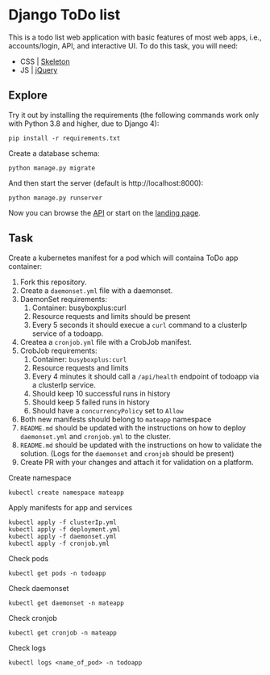 # Django ToDo list

This is a todo list web application with basic features of most web apps, i.e., accounts/login, API, and interactive UI. To do this task, you will need:

- CSS | [Skeleton](http://getskeleton.com/)
- JS  | [jQuery](https://jquery.com/)

## Explore

Try it out by installing the requirements (the following commands work only with Python 3.8 and higher, due to Django 4):

```
pip install -r requirements.txt
```

Create a database schema:

```
python manage.py migrate
```

And then start the server (default is http://localhost:8000):

```
python manage.py runserver
```

Now you can browse the [API](http://localhost:8000/api/) or start on the [landing page](http://localhost:8000/).

## Task

Create a kubernetes manifest for a pod which will containa ToDo app container:

1. Fork this repository.
1. Create a `daemonset.yml` file with a daemonset.
1. DaemonSet requirements:
    1. Container: busyboxplus:curl
    1. Resource requests and limits should be present
    1. Every 5 seconds it should execue a `curl` command to a clusterIp service of a todoapp.
1. Createa a `cronjob.yml` file with a CrobJob manifest.
1. CrobJob requirements:
    1. Container: `busyboxplus:curl`
    1. Resource requests and limits
    1. Every 4 minutes it should call a `/api/health` endpoint of todoapp via a clusterIp service.
    1. Should keep 10 successful runs in history
    1. Should keep 5 failed runs in history
    1. Should have a `concurrencyPolicy` set to `Allow`
1. Both new manifests should belong to `mateapp` namespace
1. `README.md` should be updated with the instructions on how to deploy `daemonset.yml` and `cronjob.yml` to the cluster.
1. `README.md` should be updated with the instructions on how to validate the solution. (Logs for the `daemonset` and `cronjob` should be present)
1. Create PR with your changes and attach it for validation on a platform.

Create namespace
```
kubectl create namespace mateapp
```
Apply manifests for app and services
```
kubectl apply -f clusterIp.yml
kubectl apply -f deployment.yml
kubectl apply -f daemonset.yml
kubectl apply -f cronjob.yml
```
Check pods
```
kubectl get pods -n todoapp
```
Check daemonset
```
kubectl get daemonset -n mateapp
```
Check cronjob
```
kubectl get cronjob -n mateapp
```
Check logs
```
kubectl logs <name_of_pod> -n todoapp
```